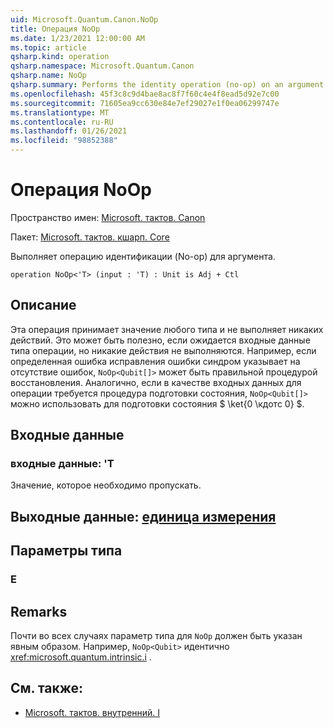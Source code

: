 ```yaml
---
uid: Microsoft.Quantum.Canon.NoOp
title: Операция NoOp
ms.date: 1/23/2021 12:00:00 AM
ms.topic: article
qsharp.kind: operation
qsharp.namespace: Microsoft.Quantum.Canon
qsharp.name: NoOp
qsharp.summary: Performs the identity operation (no-op) on an argument.
ms.openlocfilehash: 45f3c8c9d4bae8ac8f7f60c4e4f8ead5d92e7c00
ms.sourcegitcommit: 71605ea9cc630e84e7ef29027e1f0ea06299747e
ms.translationtype: MT
ms.contentlocale: ru-RU
ms.lasthandoff: 01/26/2021
ms.locfileid: "98852388"
---
```

# <a name="noop-operation"></a>Операция NoOp

Пространство имен: [Microsoft. тактов. Canon](xref:Microsoft.Quantum.Canon)

Пакет: [Microsoft. тактов. кшарп. Core](https://nuget.org/packages/Microsoft.Quantum.QSharp.Core)


Выполняет операцию идентификации (No-op) для аргумента.

```qsharp
operation NoOp<'T> (input : 'T) : Unit is Adj + Ctl
```


## <a name="description"></a>Описание

Эта операция принимает значение любого типа и не выполняет никаких действий.
Это может быть полезно, если ожидается входные данные типа операции, но никакие действия не выполняются.
Например, если определенная ошибка исправления ошибки синдром указывает на отсутствие ошибок, `NoOp<Qubit[]>` может быть правильной процедурой восстановления.
Аналогично, если в качестве входных данных для операции требуется процедура подготовки состояния, `NoOp<Qubit[]>` можно использовать для подготовки состояния $ \ket{0 \кдотс 0} $.

## <a name="input"></a>Входные данные

### <a name="input--t"></a>входные данные: 'T

Значение, которое необходимо пропускать.



## <a name="output--unit"></a>Выходные данные: [единица измерения](xref:microsoft.quantum.lang-ref.unit)



## <a name="type-parameters"></a>Параметры типа

### <a name="t"></a>Е



## <a name="remarks"></a>Remarks

Почти во всех случаях параметр типа для `NoOp` должен быть указан явным образом. Например, `NoOp<Qubit>` идентично <xref:microsoft.quantum.intrinsic.i> .

## <a name="see-also"></a>См. также:

- [Microsoft. тактов. внутренний. I](xref:Microsoft.Quantum.Intrinsic.I)